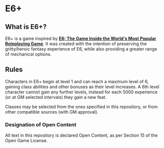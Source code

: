 # E6+

## What is E6+?

E6+ is a game inspired by [**E6: The Game Inside the World's Most Popular Roleplaying Game**](https://esix.pbworks.com/f/E6v041.pdf). It was created with the intention of preserving the gritty/heroic fantasy experience of E6, while also providing a greater range of mechanical options.

## Rules

Characters in E6+ begin at level 1 and can reach a maximum level of 6, gaining class abilities and other bonuses as their level increases. A 6th level character cannot gain any further levels, instead for each 5000 experience (or at GM selected intervals) they gain a new feat.

Classes may be selected from the ones specified in this repository, or from other compatible sources (with GM approval).

### Designation of Open Content

All text in this repository is declared Open Content, as per Section 15 of the Open Game License.